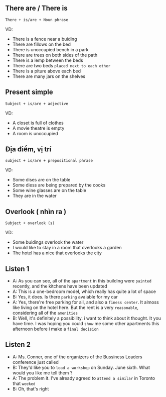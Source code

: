 ## There are / There is

` There + is/are + Noun phrase `

VD:
- There is a fence near a buiding
- There are fillows on the bed
- There is unoccupied bench in a park
- There are trees on both sides of the path 
- There is a lemp between the beds
- There are two beds `placed next to each other`
- There is a piture above each bed
- There are many jars on the shelves

## Present simple

` Subject + is/are + adjective `

VD:
- A closet is full of clothes
- A movie theatre is empty
- A room is unoccupied

## Địa điểm, vị trí

` subject + is/are + prepositional phrase `

VD:
- Some dises are on the table
- Some diess are being prepared by the cooks
- Some wine glasses are on the table
- They are in the water

## Overlook ( nhìn ra ) 

` Subject + overlook (s) `

VD:
- Some buidings overlook the water
- I would like to stay in a room that overlooks a garden
- The hotel has a nice that overlooks the city

## Listen 1

- A:  As you can see, all of the `apartment` in this building were `painted` recently, and the kitchens have been updated
- A:  This is a one-bedroom model, which really has quite 
a lot of space
- B:  Yes, it does. Is there `parking` avaiable for my car
- A:  Yes, there're free parking for all, and also a `finess center`. It almoss like living on the hotel here. But the rent is a very `reasonable`, considering all of the `amenities`
- B:  Well, it's definitely a possibility. i want to think about it thought. It you have time. I was hoping you could `show` me some other apartments this afternoon before i make a `final decision`

## Listen 2

- A:  Ms. Conner, one of the organizers of the Bussiness Leaders conference just called
- B:  They'd like you to `lead a workshop` on Sunday. June sixth. What would you like me tell them ?
- A:  The problem it. I've already agreed to `attend a similar` in Toronto that `weeked`
- B:  Oh, that's right